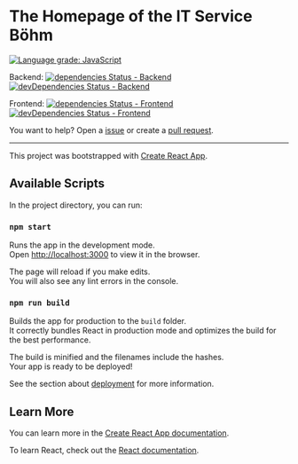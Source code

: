 # The Homepage of the IT Service Böhm

[![Language grade: JavaScript](https://img.shields.io/lgtm/grade/javascript/g/mheob/itsb-web.svg?logo=lgtm&logoWidth=18)](https://lgtm.com/projects/g/mheob/itsb-web/context:javascript)

Backend:
[![dependencies Status - Backend](https://david-dm.org/mheob/itsb-web.svg?path=backend)](https://david-dm.org/mheob/itsb-web?path=backend)
[![devDependencies Status - Backend](https://david-dm.org/mheob/itsb-web/dev-status.svg?path=backend)](https://david-dm.org/mheob/itsb-web?path=backend&type=dev)

Frontend:
[![dependencies Status - Frontend](https://david-dm.org/mheob/itsb-web.svg?path=frontend)](https://david-dm.org/mheob/itsb-web?path=backend)
[![devDependencies Status - Frontend](https://david-dm.org/mheob/itsb-web/dev-status.svg?path=frontend)](https://david-dm.org/mheob/itsb-web?path=backend&type=dev)

You want to help?
Open a [issue](https://github.com/mheob/itsb-web/issues/new) or create a [pull request](https://github.com/mheob/itsb-web/compare).

---

This project was bootstrapped with [Create React App](https://github.com/facebook/create-react-app).

## Available Scripts

In the project directory, you can run:

### `npm start`

Runs the app in the development mode.\
Open [http://localhost:3000](http://localhost:3000) to view it in the browser.

The page will reload if you make edits.\
You will also see any lint errors in the console.

### `npm run build`

Builds the app for production to the `build` folder.\
It correctly bundles React in production mode and optimizes the build for the best performance.

The build is minified and the filenames include the hashes.\
Your app is ready to be deployed!

See the section about [deployment](https://facebook.github.io/create-react-app/docs/deployment) for more information.

## Learn More

You can learn more in the [Create React App documentation](https://facebook.github.io/create-react-app/docs/getting-started).

To learn React, check out the [React documentation](https://reactjs.org/).
